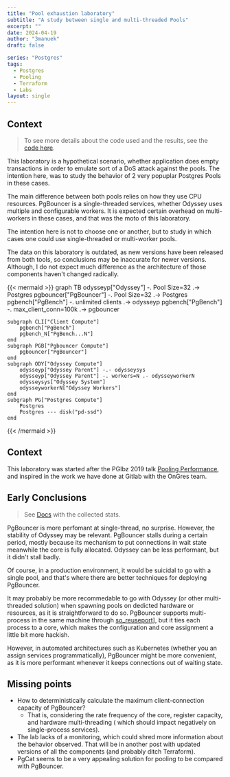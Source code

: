 ```yaml
---
title: "Pool exhaustion laboratory"
subtitle: "A study between single and multi-threaded Pools"
excerpt: ""
date: 2024-04-19
author: "3manuek"
draft: false

series: "Postgres"
tags:
  - Postgres
  - Pooling
  - Terraform
  - Labs
layout: single
---
```



## Context

>
> To see more details about the code used and the results, see the [code here](https://github.com/3manuek/exhausting_pools).
>

This laboratory is a hypothetical scenario, whether application does empty transactions
in order to emulate sort of a DoS attack against the pools. The intention here, was to 
study the behavior of 2 very popuplar Postgres Pools in these cases.

The main difference between both pools relies on how they use CPU resources. PgBouncer
is a single-threaded services, whether Odyssey uses multiple and configurable workers. It is expected certain
overhead on multi-workers in these cases, and that was the moto of this laboratory.

The intention here is not to choose one or another, but to study in which cases one could
use single-threaded or multi-worker pools. 

The data on this laboratory is outdated, as new versions have been released from both tools,
so conclusions may be inaccurate for newer versions. Although, I do not expect much difference
as the architecture of those components haven't changed radically.

{{< mermaid >}}
graph TB
    odysseyp["Odyssey"] -. Pool Size=32 .-> Postgres
    pgbouncer["PgBouncer"] -. Pool Size=32 .-> Postgres
    pgbench["PgBench"] -. unlimited clients .-> odysseyp
    pgbench["PgBench"] -. max_client_conn=100k .-> pgbouncer

    subgraph CLI["Client Compute"]
        pgbench["PgBench"]
        pgbench_N["PgBench...N"]
    end
    subgraph PGB["Pgbouncer Compute"]
        pgbouncer["PgBouncer"]
    end
    subgraph ODY["Odyssey Compute"]
        odysseyp["Odyssey Parent"] -.- odysseysys
        odysseyp["Odyssey Parent"] -. workers=N .- odysseyworkerN
        odysseysys["Odyssey System"]
        odysseyworkerN["Odyssey Workers"]
    end
    subgraph PG["Postgres Compute"]
        Postgres
        Postgres --- disk("pd-ssd")
    end
{{< /mermaid >}}

## Context 

This laboratory was started after the PGIbz 2019 talk [Pooling Performance](https://github.com/3manuek/slides/blob/master/2019/pgibz/Pooling%20Performance.pdf), and inspired in the work we have done at Gitlab with the OnGres team.

## Early Conclusions

> See [Docs](https://github.com/3manuek/exhausting_pools/doc/) with the collected stats.

PgBouncer is more perfomant at single-thread, no surprise. However, the stability of Odyssey
may be relevant. PgBouncer stalls during a certain period, mostly because its mechanism to 
put connections in wait state meanwhile the core is fully allocated. Odyssey can be less
performant, but it didn't stall badly.

Of course, in a production environment, it would be suicidal to go with a single pool, and 
that's where there are better techniques for deploying PgBouncer.

It may probably be more recommedable to go with Odyssey (or other multi-threaded solution) when
spawning pools on dedicted hardware or resources, as it is straightforward to do so. PgBouncer
supports multi-process in the same machine through [so_reuseport](https://www.pgbouncer.org/config.html#so_reuseport)],
but it ties each process to a core, which makes the configuration and core assignment a little
bit more hackish.

However, in automated architectures such as Kubernetes (whether you an assign services programmatically),
PgBouncer might be more convenient, as it is more performant whenever it keeps connections out of
waiting state.

## Missing points

- How to deterministically calculate the maximum client-connection capacity of PgBouncer?
  - That is, considering the rate frequency of the core, register capacity, and hardware multi-threading ( which
    should impact negatively on single-process services).
- The lab lacks of a monitoring, which could shred more information about the behavior observed. That will be in 
  another post with updated versions of all the components (and probably ditch Terraform).
- PgCat seems to be a very appealing solution for pooling to be compared with PgBouncer.